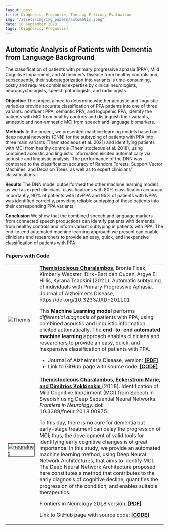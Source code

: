 ```yaml
---
layout: post
title: Diagnosis, Prognosis, Therapy Efficacy Evaluation
img: "/assets/img/img_papers/automatic.jpeg"
date: 10 September 2020
tags: [Diagnosis, Prognosis]
---
```


## Automatic Analysis of Patients with Dementia from Language Background

The classification of patients with primary progressive aphasia (PPA), Mild Cognitive Impairment, and Alzheimer’s Disease from healthy controls and, subsequently, their subcategorization into variants is time-consuming, costly and requires combined expertise by clinical neurologists, neuropsychologists, speech pathologists, and radiologists 

**Objective**
The project aimed to determine whether acoustic and linguistic variables provide accurate classification of PPA patients into one of three variants: nonfluent PPA, semantic PPA, and logopenic PPA, identify the patients with MCI from healthy controls and distinguish their variants, amnestic and non-amnestic MCI from speech and language biomarkers. 

**Methods**
In the project, we presented machine learning models based on deep neural networks (DNN) for the subtyping of patients with PPA into three main variants (Themistocleous et al. 2021) and identifying patients with MCI from healthy controls (Themistocleous et al. 2018), using combined acoustic and linguistic information elicited automatically via acoustic and linguistic analysis. The performance of the DNN was compared to the classification accuracy of Random Forests, Support Vector Machines, and Decision Trees, as well as to expert clinicians’ classifications. 

**Results**
The DNN model outperformed the other machine learning models as well as expert clinicians’ classifications with 80% classification accuracy. Importantly, 90% of patients with nfvPPA and 95% of patients with lvPPA was identified correctly, providing reliable subtyping of these patients into their corresponding PPA variants. 

**Conclusion** 
We show that the combined speech and language markers from connected speech productions can identify patients with dementia from healthy controls and inform variant subtyping in patients with PPA. The end-to-end automated machine learning approach we present can enable clinicians and researchers to provide an easy, quick, and inexpensive classification of patients with PPA.


<h3>Papers with Code</h3>
<table>
<tr>
<td width="20%"><a href="https://github.com/themistocleous/JAD_paper" ><img
src="{{base.url}}/assets/img/img_papers/jad.png" alt="Themis" /></a></td>
<td width="80%"><a href="https://github.com/themistocleous/JAD_paper"><strong>Themistocleous
Charalambos</strong></a>, Bronte Ficek, Kimberly Webster, Dirk-Bart den Ouden, Argye E.
Hillis, Kyrana Tsapkini (2021). Automatic subtyping of individuals with Primary Progressive Aphasia.
Journal of Alzheimer’s Disease, https://doi.org/10.3233/JAD-201101<p></p>
This <strong>Machine Learning model</strong> performs <i>differential diagnosis</i> of patients with
PPA, using combined acoustic and linguistic information elicited automatically. The
<strong>end-to-end automated machine learning</strong> approach enables clinicians and researchers
to provide an easy, quick, and inexpensive classification of patients with PPA.<p></p>
<ul>
<li>Journal of Alzheimer's Disease, version: <a
href="https://content.iospress.com/articles/journal-of-alzheimers-disease/jad201101">
<b>[PDF]</b></a></li>
<li>Link to GitHub page with source code: <a
href="https://github.com/themistocleous/JAD_paper"><b>[CODE]</b></a></li>
</ul>
</td>
</tr>
<tr>
<td><a href="https://github.com/themistocleous/nn_mci" ><img
src="{{base.url}}/assets/img/img_papers/fneuro.jpg" alt="neuralnet" border="1" align="middle"></a></td>
<td><a href="https://www.frontiersin.org/articles/10.3389/fneur.2018.00975/full"><strong>Themistocleous
Charalambos, Eckerström Marie, and Dimitrios Kokkinakis </strong></a> (2018).
Identification of Mild Cognitive Impairment (MCI) from Speech in Swedish using Deep Sequential
Neural Networks. <i> Frontiers in Neurology.</i> doi: 10.3389/fneur.2018.00975.<p></p>To this day,
there is no cure for dementia but early-stage treatment can delay the progression of MCI; thus, the
development of valid tools for identifying early cognitive changes is of great importance. In this
study, we provide an automated machine learning method, using Deep Neural Network Architectures,
that aims to identify MCI. The Deep Neural Network Architecture proposed here constitutes a method
that contributes to the early diagnosis of cognitive decline, quantifies the progression of the
condition, and enables suitable therapeutics.<p></p>
<p>Frontiers in Neurology 2018 version: <b><a
href="https://www.frontiersin.org/articles/10.3389/fneur.2018.00975/full">[PDF]</a></b>
</p>
<p>Link to GitHub page with source code: <b><a
href="https://github.com/themistocleous/nn_mci">[CODE]</a></b></p>
</td>
</tr>


